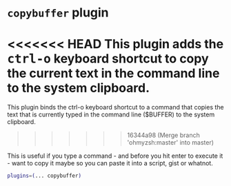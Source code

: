 # `copybuffer` plugin

<<<<<<< HEAD
This plugin adds the <kbd>ctrl-o</kbd> keyboard shortcut to copy the current text
in the command line to the system clipboard.
=======
This plugin binds the ctrl-o keyboard shortcut to a command that copies the text
that is currently typed in the command line ($BUFFER) to the system clipboard.
>>>>>>> 16344a98 (Merge branch 'ohmyzsh:master' into master)

This is useful if you type a command - and before you hit enter to execute it - want
to copy it maybe so you can paste it into a script, gist or whatnot.

```zsh
plugins=(... copybuffer)
```
